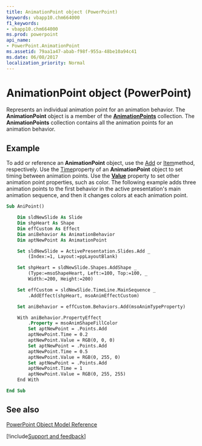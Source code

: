 ```yaml
---
title: AnimationPoint object (PowerPoint)
keywords: vbapp10.chm664000
f1_keywords:
- vbapp10.chm664000
ms.prod: powerpoint
api_name:
- PowerPoint.AnimationPoint
ms.assetid: 79aa1a47-abab-f98f-955a-48be10a94c41
ms.date: 06/08/2017
localization_priority: Normal
---
```



# AnimationPoint object (PowerPoint)

Represents an individual animation point for an animation behavior. The  **AnimationPoint** object is a member of the **[AnimationPoints](PowerPoint.AnimationPoints.md)** collection. The **AnimationPoints** collection contains all the animation points for an animation behavior.


## Example

To add or reference an  **AnimationPoint** object, use the [Add](PowerPoint.AnimationPoints.Add.md) or [Item](PowerPoint.AnimationPoints.Item.md)method, respectively. Use the [Time](PowerPoint.AnimationPoint.Time.md)property of an  **AnimationPoint** object to set timing between animation points. Use the **[Value](PowerPoint.AnimationPoint.Value.md)** property to set other animation point properties, such as color. The following example adds three animation points to the first behavior in the active presentation's main animation sequence, and then it changes colors at each animation point.


```vb
Sub AniPoint()

    Dim sldNewSlide As Slide
    Dim shpHeart As Shape
    Dim effCustom As Effect
    Dim aniBehavior As AnimationBehavior
    Dim aptNewPoint As AnimationPoint

    Set sldNewSlide = ActivePresentation.Slides.Add _
        (Index:=1, Layout:=ppLayoutBlank)

    Set shpHeart = sldNewSlide.Shapes.AddShape _
        (Type:=msoShapeHeart, Left:=100, Top:=100, _
        Width:=200, Height:=200)

    Set effCustom = sldNewSlide.TimeLine.MainSequence _
        .AddEffect(shpHeart, msoAnimEffectCustom)

    Set aniBehavior = effCustom.Behaviors.Add(msoAnimTypeProperty)

    With aniBehavior.PropertyEffect
        .Property = msoAnimShapeFillColor
        Set aptNewPoint = .Points.Add
        aptNewPoint.Time = 0.2
        aptNewPoint.Value = RGB(0, 0, 0)
        Set aptNewPoint = .Points.Add
        aptNewPoint.Time = 0.5
        aptNewPoint.Value = RGB(0, 255, 0)
        Set aptNewPoint = .Points.Add
        aptNewPoint.Time = 1
        aptNewPoint.Value = RGB(0, 255, 255)
    End With

End Sub
```


## See also


[PowerPoint Object Model Reference](overview/PowerPoint/object-model.md)

[!include[Support and feedback](~/includes/feedback-boilerplate.md)]
